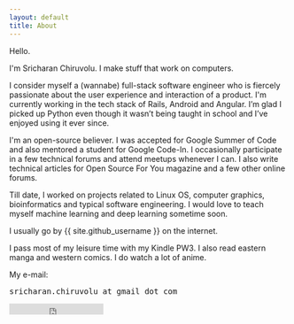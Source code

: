 ```yaml
---
layout: default
title: About
---
```


<div class="about">
Hello.

<p>I'm Sricharan Chiruvolu. I make stuff that work on computers.</p>

<p>I consider myself a (wannabe) full-stack software engineer who is fiercely passionate about the user experience and interaction of a product. I'm currently working in the tech stack of Rails, Android and Angular. I’m glad I picked up Python even though it wasn’t being taught in school and I’ve enjoyed using it ever since.</p>

<p>I'm an open-source believer. I was accepted for Google Summer of Code and also mentored a student for Google Code-In.  I occasionally participate in a few technical forums and attend meetups whenever I can. I also write technical articles for Open Source For You magazine and a few other online forums.</p>

<p>Till date, I worked on projects related to Linux OS, computer graphics, bioinformatics and typical software engineering. I would love to teach myself machine learning and deep learning sometime soon.</p>

<p>I usually go by {{ site.github_username }} on the internet.</p>

<p>I pass most of my leisure time with my Kindle PW3. I also read eastern manga and western comics. I do watch a lot of anime.</p>

<p>My e-mail: <pre>sricharan.chiruvolu at gmail dot com</pre></p>


<iframe src="https://ghbtns.com/github-btn.html?user=raincrash&type=follow&count=true" frameborder="0" scrolling="0" width="170px" height="20px"></iframe>

</div>
